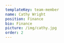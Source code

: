 ```yaml
---
templateKey: team-member
name: Cathy Wright
position: Finance
bio: Finance
picture: /img/cathy.jpg
order: 2
---
```

